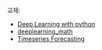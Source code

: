 교재:
- [Deep Learning with python](https://sourestdeeds.github.io/pdf/Deep%20Learning%20with%20Python.pdf)
- [deeplearning_math](https://github.com/kafa46/deeplearning_math/tree/master?tab=readme-ov-file)
- [Timeseries Forecasting](https://www.tensorflow.org/tutorials/structured_data/time_series?hl=ko)
